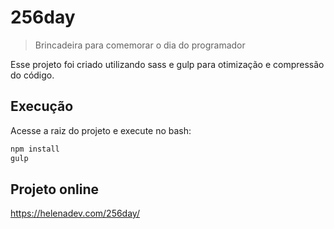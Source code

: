 # 256day
> Brincadeira para comemorar o dia do programador

Esse projeto foi criado utilizando sass e gulp para otimização e compressão do código.

## Execução

Acesse a raiz do projeto e execute no bash:

```sh
npm install
gulp
```
## Projeto online

https://helenadev.com/256day/
